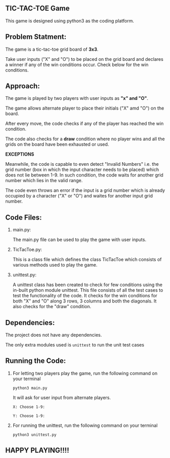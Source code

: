 ## TIC-TAC-TOE Game

This game is designed using python3 as the coding platform.

## **Problem Statment:**

The game is a tic-tac-toe grid board of __3x3__. 

Take user inputs ("X" and "O") to be placed on the grid board and declares a winner if any of the win conditions occur. Check below for the win conditions. 


## **Approach:**


The game is played by two players with user inputs as __"x" and "O"__. 

The game allows alternate player to place their initials ("X" amd "O") on the board. 

After every move, the code checks if any of the player has reached the win condition. 

The code also checks for a __draw__ condition where no player wins and all the grids on the board have been exhausted or used. 


__EXCEPTIONS__

Meanwhile, the code is capable to even detect "Invalid Numbers" i.e. the grid number (box in which the input character needs to be placed) which does not lie between 1-9. In such condition, the code waits for another grid number which lies in the valid range. 

The code even throws an error if the input is a grid number which is already occupied by a character ("X" or "O") and waites for another input grid number. 


## **Code Files:**

1. main.py:

    The main.py file can be used to play the game with user inputs.
    

2. TicTacToe.py: 

    This is a class file which defines the class TicTacToe which consists of various methods used to play the game.


4. unittest.py:

    A unittest class has been created to check for few conditions using the in-built python module unittest.  This file consists of all the test cases to test the functionality of the code. It checks for the win conditions for both "X" and "O" along 3 rows, 3 columns and both the diagonals. It also checks for the "draw" condition. 

## **Dependencies:**


The project does not have any dependencies.  

 The only extra modules used is `unittest` to run the unit test cases

 

 


## **Running the Code:**

1. For letting two players play the game, run the following command on your terminal

     `python3 main.py`

    It will ask for user input from alternate players. 

    `X: Choose 1-9: `

    `Y: Choose 1-9: `


3. For running the unittest, run the following command on your terminal

     `python3 unittest.py`

## **HAPPY PLAYING!!!!**
